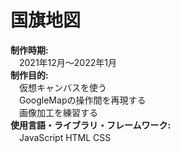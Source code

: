 # 国旗地図  
**制作時期:**  
  　2021年12月～2022年1月  
**制作目的:**   
　仮想キャンバスを使う  
 　GoogleMapの操作間を再現する  
  　画像加工を練習する   
**使用言語・ライブラリ・フレームワーク:**  
  　JavaScript HTML CSS  
